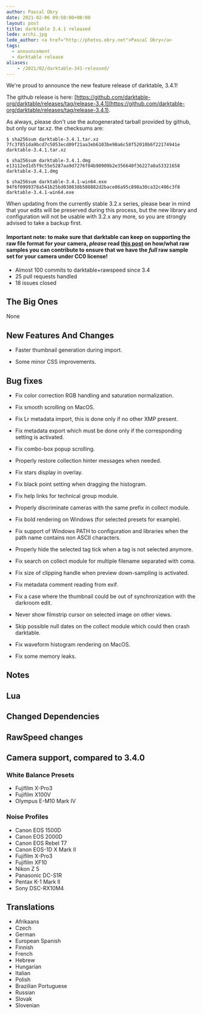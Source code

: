 ```yaml
---
author: Pascal Obry
date: 2021-02-06 09:50:00+00:00
layout: post
title: darktable 3.4.1 released
lede: archi.jpg
lede_author: <a href="http://photos.obry.net">Pascal Obry</a>
tags:
  - announcement
  - darktable release
aliases:
    - /2021/02/darktable-341-released/
---
```

We're proud to announce the new feature release of darktable, 3.4.1!

The github release is here: [https://github.com/darktable-org/darktable/releases/tag/release-3.4.1](https://github.com/darktable-org/darktable/releases/tag/release-3.4.1).

As always, please don't use the autogenerated tarball provided by
github, but only our tar.xz. the checksums are:

```
$ sha256sum darktable-3.4.1.tar.xz
7fc3f851da9bcd7c5053ecd09f21aa3eb6103be98a6c58f52010b6f22174941e darktable-3.4.1.tar.xz

$ sha256sum darktable-3.4.1.dmg
e13112ed1d5f9c55e5287aa9d7276f04b90909b2e356640f36227a0a53321658 darktable-3.4.1.dmg

$ sha256sum darktable-3.4.1-win64.exe
94f6f0999378a541b25bd030838b508882d2bace86a95c898a30ca32c406c3f8 darktable-3.4.1-win64.exe
```

When updating from the currently stable 3.2.x series, please bear in
mind that your edits will be preserved during this process, but the new
library and configuration will not be usable with 3.2.x any more, so
you are strongly advised to take a backup first.

#### Important note: to make sure that darktable can keep on supporting the raw file format for your camera, *please* read [this post](https://discuss.pixls.us/t/raw-samples-wanted/5420?u=lebedevri) on how/what raw samples you can contribute to ensure that we have the *full* raw sample set for your camera under CC0 license!

- Almost 100 commits to darktable+rawspeed since 3.4
- 25 pull requests handled
- 18 issues closed

## The Big Ones

None

## New Features And Changes

- Faster thumbnail generation during import.

- Some minor CSS improvements.

## Bug fixes

- Fix color correction RGB handling and saturation normalization.

- Fix smooth scrolling on MacOS.

- Fix Lr metadata import, this is done only if no other XMP present.

- Fix metadata export which must be done only if the corresponding
  setting is activated.

- Fix combo-box popup scrolling.

- Properly restore collection hinter messages when needed.

- Fix stars display in overlay.

- Fix black point setting when dragging the histogram.

- Fix help links for technical group module.

- Properly discriminate cameras with the same prefix in collect module.

- Fix bold rendering on Windows (for selected presets for example).

- Fix support of Windows PATH to configuration and libraries when the
  path name contains non ASCII characters.

- Properly hide the selected tag tick when a tag is not selected anymore.

- Fix search on collect module for multiple filename separated with coma.

- Fix size of clipping handle when preview down-sampling is activated.

- Fix metadata comment reading from exif.

- Fix a case where the thumbnail could be out of synchronization with
  the darkroom edit.

- Never show filmstrip cursor on selected image on other views.

- Skip possible null dates on the collect module which could then
  crash darktable.

- Fix waveform histogram rendering on MacOS.

- Fix some memory leaks.

## Notes


## Lua

## Changed Dependencies


## RawSpeed changes


## Camera support, compared to 3.4.0

### White Balance Presets

- Fujifilm X-Pro3
- Fujifilm X100V
- Olympus E-M10 Mark IV

### Noise Profiles

- Canon EOS 1500D
- Canon EOS 2000D
- Canon EOS Rebel T7
- Canon EOS-1D X Mark II
- Fujifilm X-Pro3
- Fujifilm XF10
- Nikon Z 5
- Panasonic DC-S1R
- Pentax K-1 Mark II
- Sony DSC-RX10M4

## Translations

- Afrikaans
- Czech
- German
- European Spanish
- Finnish
- French
- Hebrew
- Hungarian
- Italian
- Polish
- Brazilian Portuguese
- Russian
- Slovak
- Slovenian
